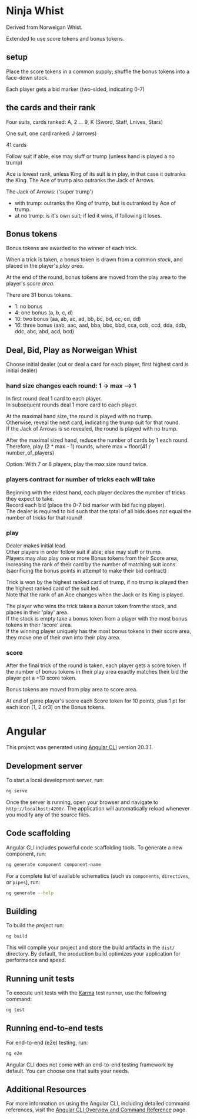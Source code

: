 # Ninja Whist

Derived from Norweigan Whist.

Extended to use score tokens and bonus tokens.

## setup

Place the score tokens in a common supply; shuffle the bonus tokens into a face-down stock.

Each player gets a bid marker (two-sided, indicating 0-7)

## the cards and their rank

Four suits, cards ranked: A, 2 ... 9, K (Sword, Staff, Lnives, Stars)

One suit, one card ranked: J (arrows)

41 cards

Follow suit if able, else may sluff or trump (unless hand is played a no trump)

Ace is lowest rank, unless King of its suit is in play, in that case it outranks the King.
The Ace of trump also outranks the Jack of Arrows.

The Jack of Arrows: ('super trump')
- with trump: outranks the King of trump, but is outranked by Ace of trump.
- at no trump: is it's own suit; if led it wins, if following it loses.

## Bonus tokens

Bonus tokens are awarded to the winner of each trick.

When a trick is taken, a bonus token is drawn from a common *stock*, and placed in the player's *play area*.

At the end of the round, bonus tokens are moved from the play area to the player's *score area*.

There are 31 bonus tokens.
- 1: no bonus
- 4: one bonus (a, b, c, d)
- 10: two bonus (aa, ab, ac, ad, bb, bc, bd, cc, cd, dd)
- 16: three bonus (aab, aac, aad, bba, bbc, bbd, cca, ccb, ccd, dda, ddb, ddc, abc, abd, acd, bcd)

## Deal, Bid, Play as Norweigan Whist
Choose initial dealer (cut or deal a card for each player, first highest card is initial dealer)

### hand size changes each round: 1 -> max --> 1
In first round deal 1 card to each player.  
In subsequent rounds deal 1 more card to each player.

At the maximal hand size, the round is played with no trump.  
Otherwise, reveal the next card, indicating the trump suit for that round.  
If the Jack of Arrows is so revealed, the round is played with no trump.

After the maximal sized hand, reduce the number of cards by 1 each round.  
Therefore, play (2 * max - 1) rounds, where max = floor(41 / number_of_players)

Option: With 7 or 8 players, play the max size round twice.

### players contract for number of tricks each will take
Beginning with the eldest hand, each player declares the number of tricks they expect to take.  
Record each bid (place the 0-7 bid marker with bid facing player).  
The dealer is required to bid such that the total of all bids does not equal the number of tricks for that round!

### play
Dealer makes initial lead.  
Other players in order follow suit if able; else may sluff or trump.  
Players may also play one or more Bonus tokens from their Score area, increasing the rank of their card by the number of matching suit icons. (sacrificing the bonus points in attempt to make their bid contract)

Trick is won by the highest ranked card of trump, if no trump is played then the highest ranked card of the suit led.  
Note that the rank of an Ace changes when the Jack or its King is played.  

The player who wins the trick takes a *bonus* token from the stock, and places in their 'play' area.  
If the stock is empty take a bonus token from a player with the most bonus tokens in their 'score' area.  
If the winning player uniquely has the most bonus tokens in their score area, they move one of their own into their play area.

### score
After the final trick of the round is taken, each player gets a score token.
If the number of bonus tokens in their play area exactly matches their bid
the player get a +10 score token.

Bonus tokens are moved from play area to score area.  

At end of game player's score each Score token for 10 points, plus 1 pt for each icon (1, 2 or3) on the Bonus tokens.

# Angular

This project was generated using [Angular CLI](https://github.com/angular/angular-cli) version 20.3.1.

## Development server

To start a local development server, run:

```bash
ng serve
```

Once the server is running, open your browser and navigate to `http://localhost:4200/`. The application will automatically reload whenever you modify any of the source files.

## Code scaffolding

Angular CLI includes powerful code scaffolding tools. To generate a new component, run:

```bash
ng generate component component-name
```

For a complete list of available schematics (such as `components`, `directives`, or `pipes`), run:

```bash
ng generate --help
```

## Building

To build the project run:

```bash
ng build
```

This will compile your project and store the build artifacts in the `dist/` directory. By default, the production build optimizes your application for performance and speed.

## Running unit tests

To execute unit tests with the [Karma](https://karma-runner.github.io) test runner, use the following command:

```bash
ng test
```

## Running end-to-end tests

For end-to-end (e2e) testing, run:

```bash
ng e2e
```

Angular CLI does not come with an end-to-end testing framework by default. You can choose one that suits your needs.

## Additional Resources

For more information on using the Angular CLI, including detailed command references, visit the [Angular CLI Overview and Command Reference](https://angular.dev/tools/cli) page.
